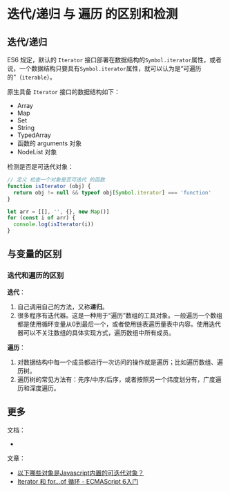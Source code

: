 # 迭代/递归 与 遍历 的区别和检测
## 迭代/递归
ES6 规定，默认的 `Iterator` 接口部署在数据结构的`Symbol.iterator`属性，或者说，一个数据结构只要具有`Symbol.iterator`属性，就可以认为是“可遍历的”（`iterable`）。

原生具备 `Iterator` 接口的数据结构如下：
* Array
* Map
* Set
* String
* TypedArray
* 函数的 arguments 对象
* NodeList 对象

检测是否是可迭代对象：  
```js
// 定义 检查一个对象是否可迭代 的函数
function isIterator (obj) {
  return obj != null && typeof obj[Symbol.iterator] === 'function'
}

let arr = [[], '', {}, new Map()]
for (const i of arr) {
  console.log(isIterator(i))
}
```
## 与变量的区别
### 迭代和遍历的区别
**迭代**：
1. 自己调用自己的方法，又称**递归**。
2. 很多程序有迭代器。这是一种用于“遍历”数组的工具对象。一般遍历一个数组都是使用循环变量从0到最后一个，或者使用链表遍历量表中内容。使用迭代器可以不关注数组的具体实现方式，遍历数组中所有成员。

**遍历**：
1. 对数据结构中每一个成员都进行一次访问的操作就是遍历；比如遍历数组、遍历树。
2. 遍历树的常见方法有：先序/中序/后序，或者按照另一个纬度划分有，广度遍历和深度遍历。

## 更多
文档：
* []()

文章：
* [以下哪些对象是Javascript内置的可迭代对象？](https://www.nowcoder.com/questionTerminal/47a43dcd64244bdbad6846509866a23c?orderByHotValue=1&page=1&onlyReference=false)
* [Iterator 和 for...of 循环 - ECMAScript 6入门](https://es6.ruanyifeng.com/#docs/iterator#%E9%BB%98%E8%AE%A4-Iterator-%E6%8E%A5%E5%8F%A3)